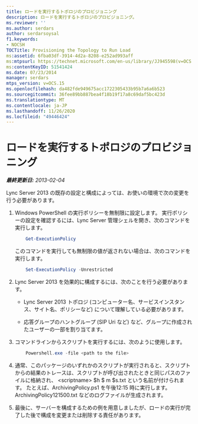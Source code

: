 ```yaml
---
title: ロードを実行するトポロジのプロビジョニング
description: ロードを実行するトポロジのプロビジョニング。
ms.reviewer: ''
ms.author: serdars
author: serdarsoysal
f1.keywords:
- NOCSH
TOCTitle: Provisioning the Topology to Run Load
ms:assetid: 6fba03df-3914-4d2a-8208-e252ad993aff
ms:mtpsurl: https://technet.microsoft.com/en-us/library/JJ945598(v=OCS.15)
ms:contentKeyID: 51541424
ms.date: 07/23/2014
manager: serdars
mtps_version: v=OCS.15
ms.openlocfilehash: da482fde949675acc1722305433b95b7a6a6b523
ms.sourcegitcommit: 36fee89bb887bea4f18b19f17a8c69daf5bc423d
ms.translationtype: MT
ms.contentlocale: ja-JP
ms.lasthandoff: 11/26/2020
ms.locfileid: "49446424"
---
```

# <a name="provisioning-the-topology-to-run-load"></a>ロードを実行するトポロジのプロビジョニング

<div data-xmlns="http://www.w3.org/1999/xhtml">

<div class="topic" data-xmlns="http://www.w3.org/1999/xhtml" data-msxsl="urn:schemas-microsoft-com:xslt" data-cs="https://msdn.microsoft.com/">

<div data-asp="https://msdn2.microsoft.com/asp">



</div>

<div id="mainSection">

<div id="mainBody">

<span> </span>

_**最終更新日:** 2013-02-04_

<div>

Lync Server 2013 の既存の設定と構成によっては、お使いの環境で次の変更を行う必要があります。

1.  Windows PowerShell の実行ポリシーを無制限に設定します。 実行ポリシーの設定を確認するには、Lync Server 管理シェルを開き、次のコマンドを実行します。

    ``` powershell
        Get-ExecutionPolicy
    ```        

    このコマンドを実行しても無制限の値が返されない場合は、次のコマンドを実行します。

    ``` powershell
        Set-ExecutionPolicy -Unrestricted
    ```

2.  Lync Server 2013 を効果的に構成するには、次のことを行う必要があります。
    
      - Lync Server 2013 トポロジ (コンピューター名、サービスインスタンス、サイト名、ポリシーなど) について理解している必要があります。
    
      - 応答グループのハントグループ (SIP Uri など) など、グループに作成されたユーザーの一部を割り当てます。

3.  コマンドラインからスクリプトを実行するには、次のように使用します。

    ``` powershell
        Powershell.exe -file <path to the file>
    ```
    
4.  通常、このパッケージのいずれかのスクリプトが実行されると、スクリプトからの結果のトレースは、スクリプトが呼び出されたときと同じパスのファイルに格納され、 \<scriptname\> $h $ m $s.txt という名前が付けられます。 たとえば、ArchivingPolicy.ps1 を午後12:15 時に実行します。 ArchivingPolicy121500.txt などのログファイルが生成されます。

5.  最後に、サーバーを構成するための例を用意しましたが、ロードの実行が完了した後で構成を変更または削除する責任があります。

</div>

</div>

<span> </span>

</div>

</div>

</div>


